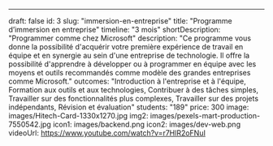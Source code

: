 ---

draft: false
id: 3
slug: "immersion-en-entreprise"
title: "Programme d’immersion en entreprise"
timeline: "3 mois"
shortDescription: "Programmer comme chez Microsoft"
description: "Ce programme vous donne la possibilité d'acquérir votre première expérience de travail en équipe et en synergie au sein d'une entreprise de technologie. Il offre la possibilité d'apprendre à développer ou à programmer en équipe avec les moyens et outils recommandés comme modèle des grandes entreprises comme Microsoft."
outcomes: "Introduction à l'entreprise et à l'équipe, Formation aux outils et aux technologies, Contribuer à des tâches simples, Travailler sur des fonctionnalités plus complexes, Travailler sur des projets indépendants, Révision et évaluation"
students: "189"
price: 300
image: images/Hitech-Card-1330x1270.jpg
img2: images/pexels-mart-production-7550542.jpg
icon1: images/backend.png
icon2: images/dev-web.png
videoUrl: https://www.youtube.com/watch?v=r7HlR2oFNuI
